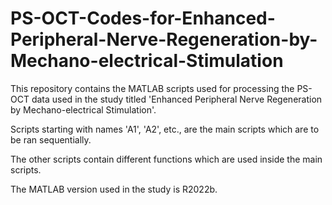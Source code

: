 # PS-OCT-Codes-for-Enhanced-Peripheral-Nerve-Regeneration-by-Mechano-electrical-Stimulation

This repository contains the MATLAB scripts used for processing the PS-OCT data used in the study titled 'Enhanced Peripheral Nerve Regeneration by Mechano-electrical Stimulation'.

Scripts starting with names 'A1', 'A2', etc., are the main scripts which are to be ran sequentially.

The other scripts contain different functions which are used inside the main scripts.

The MATLAB version used in the study is R2022b. 
